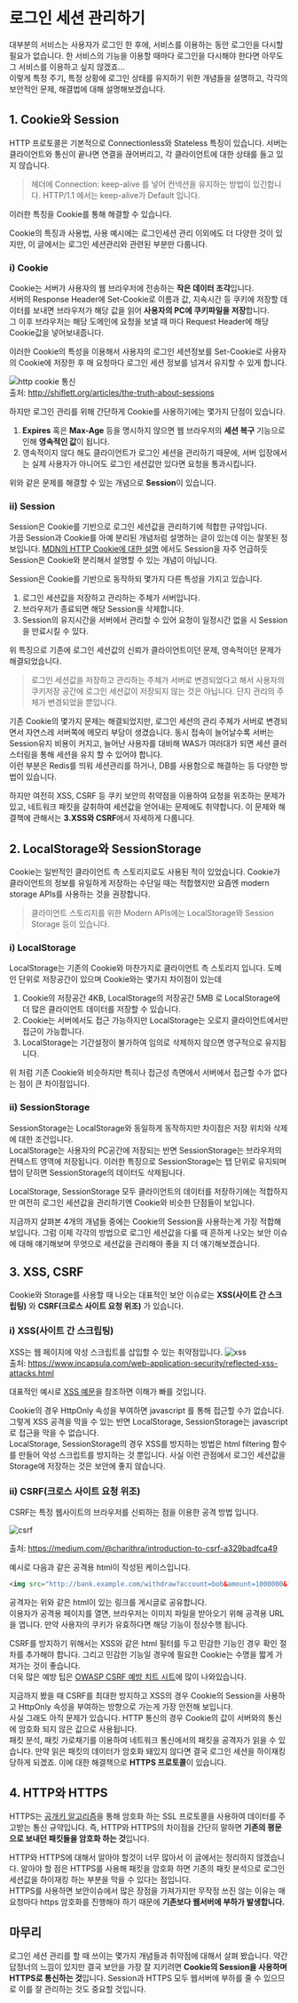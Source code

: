 # 로그인 세션 관리하기

대부분의 서비스는 사용자가 로그인 한 후에, 서비스를 이용하는 동안 로그인을 다시할 필요가 없습니다. 한 서비스의 기능을 이용할 때마다 로그인을 다시해야 한다면 아무도 그 서비스를 이용하고 싶지 않겠죠...  
이렇게 특정 주기, 특정 상황에 로그인 상태를 유지하기 위한 개념들을 설명하고, 각각의 보안적인 문제, 해결법에 대해 설명해보겠습니다.

## 1. Cookie와 Session 

HTTP 프로토콜은 기본적으로 Connectionless와 Stateless 특징이 있습니다. 서버는 클라이언트와 통신이 끝나면 연결을 끊어버리고, 각 클라이언트에 대한 상태를 들고 있지 않습니다.  
> 헤더에 Connection: keep-alive 를 넣어 컨넥션을 유지하는 방법이 있긴합니다. HTTP/1.1 에서는 keep-alive가 Default 입니다.

이러한 특징을 Cookie를 통해 해결할 수 있습니다.  

Cookie의 특징과 사용법, 사용 예시에는 로그인세션 관리 이외에도 더 다양한 것이 있지만, 이 글에서는 로그인 세션관리와 관련된 부분만 다룹니다.

### i) Cookie

Cookie는 서버가 사용자의 웹 브라우저에 전송하는 **작은 데이터 조각**입니다.  
서버의 Response Header에 Set-Cookie로 이름과 값, 지속시간 등 쿠키에 저장할 데이터를 보내면 브라우저가 해당 값을 읽어 **사용자의 PC에 쿠키파일을 저장**합니다.  
그 이후 브라우저는 해당 도메인에 요청을 보낼 때 마다 Request Header에 해당 Cookie값을 넣어보내줍니다.

이러한 Cookie의 특성을 이용해서 사용자의 로그인 세션정보를 Set-Cookie로 사용자의 Cookie에 저장한 후 매 요청마다 로그인 세션 정보를 넘겨서 유지할 수 있게 합니다.  

![http cookie 통신](/cookie_header.png)  
출처: http://shiflett.org/articles/the-truth-about-sessions

하지만 로그인 관리를 위해 간단하게 Cookie를 사용하기에는 몇가지 단점이 있습니다.  

1. **Expires** 혹은 **Max-Age** 등을 명시하지 않으면 웹 브라우저의 **세션 복구** 기능으로 인해 **영속적인 값**이 됩니다.
2. 영속적이지 않다 해도 클라이언트가 로그인 세션을 관리하기 때문에, 서버 입장에서는 실제 사용자가 아니어도 로그인 세션값만 있다면 요청을 통과시킵니다.

위와 같은 문제를 해결할 수 있는 개념으로 **Session**이 있습니다.  

### ii) Session

Session은 Cookie를 기반으로 로그인 세션값을 관리하기에 적합한 규약입니다.  
가끔 Session과 Cookie를 아예 분리된 개념처럼 설명하는 글이 있는데 이는 잘못된 정보입니다. [MDN의 HTTP Cookie에 대한 설명](https://developer.mozilla.org/ko/docs/Web/HTTP/Cookies) 에서도 Session을 자주 언급하듯 Session은 Cookie와 분리해서 설명할 수 있는 개념이 아닙니다.  

Session은 Cookie를 기반으로 동작하되 몇가지 다른 특성을 가지고 있습니다.  

1. 로그인 세션값을 저장하고 관리하는 주체가 서버입니다.
2. 브라우저가 종료되면 해당 Session을 삭제합니다.
3. Session의 유지시간을 서버에서 관리할 수 있어 요청이 일정시간 없을 시 Session을 만료시킬 수 있다.

위 특징으로 기존에 로그인 세션값의 신뢰가 클라이언트이던 문제, 영속적이던 문제가 해결되었습니다.

> 로그인 세션값을 저장하고 관리하는 주체가 서버로 변경되었다고 해서 사용자의 쿠키저장 공간에 로그인 세션값이 저장되지 않는 것은 아닙니다. 단지 관리의 주체가 변경되었을 뿐입니다.

기존 Cookie의 몇가지 문제는 해결되었지만, 로그인 세션의 관리 주체가 서버로 변경되면서 자연스레 서버쪽에 메모리 부담이 생겼습니다. 동시 접속이 늘어날수록 서버는 Session유지 비용이 커지고, 늘어난 사용자를 대비해 WAS가 여러대가 되면 세션 클러스터링을 통해 세션을 유지 할 수 있어야 합니다.  
이런 부분은 Redis를 띄워 세션관리를 하거나, DB를 사용함으로 해결하는 등 다양한 방법이 있습니다.

하지만 여전히 XSS, CSRF 등 쿠키 보안의 취약점을 이용하여 요청을 위조하는 문제가 있고, 네트워크 패킷을 갈취하여 세션값을 얻어내는 문제에도 취약합니다. 이 문제와 해결책에 관해서는 **3.XSS와 CSRF**에서 자세하게 다룹니다.

## 2. LocalStorage와 SessionStorage

Cookie는 일반적인 클라이언트 측 스토리지로도 사용된 적이 있었습니다. Cookie가 클라이언트의 정보를 유일하게 저장하는 수단일 때는 적합했지만 요즘엔 modern storage APIs를 사용하는 것을 권장합니다.

> 클라이언트 스토리지를 위한 Modern APIs에는 LocalStorage와 Session Storage 등이 있습니다.

### i) LocalStorage

LocalStorage는 기존의 Cookie와 마찬가지로 클라이언트 측 스토리지 입니다. 도메인 단위로 저장공간이 있으며 Cookie와는 몇가지 차이점이 있는데

1. Cookie의 저장공간 4KB, LocalStorage의 저장공간 5MB 로 LocalStorage에 더 많은 클라이언트 데이터를 저장할 수 있습니다.
2. Cookie는 서버에서도 접근 가능하지만 LocalStorage는 오로지 클라이언트에서만 접근이 가능합니다.
3. LocalStorage는 기간설정이 불가하여 임의로 삭제하지 않으면 영구적으로 유지됩니다.

위 처럼 기존 Cookie와 비슷하지만 특히나 접근성 측면에서 서버에서 접근할 수가 없다는 점이 큰 차이점입니다.

### ii) SessionStorage

SessionStorage는 LocalStorage와 동일하게 동작하지만 차이점은 저장 위치와 삭제에 대한 조건입니다.  
LocalStorage는 사용자의 PC공간에 저장되는 반면 SessionStorage는 브라우저의 컨텍스트 영역에 저장됩니다. 이러한 특징으로 SessionStorage는 탭 단위로 유지되며 탭이 닫히면 SessionStorage의 데이터도 삭제됩니다.  

LocalStorage, SessionStorage 모두 클라이언트의 데이터를 저장하기에는 적합하지만 여전히 로그인 세션값을 관리하기엔 Cookie와 비슷한 단점들이 보입니다.  

지금까지 살펴본 4개의 개념들 중에는 Cookie의 Session을 사용하는게 가장 적합해 보입니다. 그럼 이제 각각의 방법으로 로그인 세션값을 다룰 때 흔하게 나오는 보안 이슈에 대해 얘기해보며 무엇으로 세션값을 관리해야 좋을 지 더 얘기해보겠습니다.

## 3. XSS, CSRF

Cookie와 Storage를 사용할 때 나오는 대표적인 보안 이슈로는 **XSS(사이트 간 스크립팅)** 와 **CSRF(크로스 사이트 요청 위조)** 가 있습니다.

### i) XSS(사이트 간 스크립팅)

XSS는 웹 페이지에 악성 스크립트를 삽입할 수 있는 취약점입니다. 
![xss](/xss.png)  
출처: https://www.incapsula.com/web-application-security/reflected-xss-attacks.html  

대표적인 예시로 [XSS 예문](https://ko.wikipedia.org/wiki/%EC%82%AC%EC%9D%B4%ED%8A%B8_%EA%B0%84_%EC%8A%A4%ED%81%AC%EB%A6%BD%ED%8C%85)을 참조하면 이해가 빠를 것입니다.

Cookie의 경우 HttpOnly 속성을 부여하면 javascript 를 통해 접근할 수가 없습니다. 그렇게 XSS 공격을 막을 수 있는 반면 LocalStorage, SessionStorage는 javascript로 접근을 막을 수 없습니다.  
LocalStorage, SessionStorage의 경우 XSS를 방지하는 방법은 html filtering 함수를 만들어 악성 스크립트를 방지하는 것 뿐입니다. 사실 이런 관점에서 로그인 세션값을 Storage에 저장하는 것은 보안에 좋지 않습니다.

### ii) CSRF(크로스 사이트 요청 위조)

CSRF는 특정 웹사이트의 브라우저를 신뢰하는 점을 이용한 공격 방법 입니다.  

![csrf](/csrf.png)

출처: https://medium.com/@charithra/introduction-to-csrf-a329badfca49  

예시로 다음과 같은 공격용 html이 작성된 케이스입니다.

```html
<img src="http://bank.example.com/withdraw?account=bob&amount=1000000&for=mallory">
```

공격자는 위와 같은 html이 있는 링크를 게시글로 공유합니다.  
이용자가 공격용 페이지를 열면, 브라우저는 이미지 파일을 받아오기 위해 공격용 URL을 엽니다. 만약 사용자의 쿠키가 유효하다면 해당 기능이 정상수행 됩니다.

CSRF를 방지하기 위해서는 XSS와 같은 html 필터를 두고 민감한 기능인 경우 확인 절차를 추가해야 합니다. 그리고 민감한 기능일 경우에 필요한 Cookie는 수명을 짧게 가져가는 것이 좋습니다.  
더욱 많은 예방 팁은 [OWASP CSRF 예방 치트 시트](https://www.owasp.org/index.php/Cross-Site_Request_Forgery_(CSRF)_Prevention_Cheat_Sheet)에 많이 나와있습니다.

지금까지 봤을 때 CSRF를 최대한 방지하고 XSS의 경우 Cookie의 Session을 사용하고 HttpOnly 속성을 부여하는 방향으로 가는게 가장 안전해 보입니다.  
사실 그래도 아직 문제가 있습니다. HTTP 통신의 경우 Cookie의 값이  서버와의 통신에 암호화 되지 않은 값으로 사용됩니다.  
패킷 분석, 패킷 가로채기를 이용하여 네트워크 통신에서의 패킷을 공격자가 읽을 수 있습니다. 만약 읽은 패킷의 데이터가 암호화 돼있지 않다면 결국 로그인 세션을 하이재킹 당하게 되겠죠. 이에 대한 해결책으로 **HTTPS 프로토콜**이 있습니다.

## 4. HTTP와 HTTPS

HTTPS는 [공개키 알고리즘](http://cryptocat.tistory.com/3)을 통해 암호화 하는 SSL 프로토콜을 사용하여 데이터를 주고받는 통신 규약입니다. 즉, HTTP와 HTTPS의 차이점을 간단히 말하면 **기존의 평문으로 보내던 패킷들을 암호화 하는 것**입니다.  

HTTP와 HTTPS에 대해서 알아야 할것이 너무 많아서 이 글에서는 정리하지 않겠습니다. 알아야 할 점은 HTTPS를 사용해 패킷을 암호화 하면 기존의 패킷 분석으로 로그인 세션값을 하이재킹 하는 부분을 막을 수 있다는 점입니다.  
HTTPS를 사용하면 보안이슈에서 많은 장점을 가져가지만 무작정 쓰진 않는 이유는 매 요청마다 https 암호화를 진행해야 하기 때문에 **기존보다 웹서버에 부하가 발생합니다.**

## 마무리

로그인 세션 관리를 할 때 쓰이는 몇가지 개념들과 취약점에 대해서 살펴 봤습니다. 약간 답정너의 느낌이 있지만 결국 보안을 가장 잘 지키려면 **Cookie의 Session을 사용하며 HTTPS로 통신하는 것**입니다. Session과 HTTPS 모두 웹서버에 부하를 줄 수 있으므로 이를 잘 관리하는 것도 중요할 것입니다.